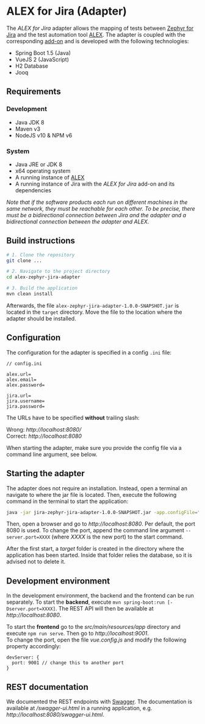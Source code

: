 # ALEX for Jira (Adapter) 
 
The *ALEX for Jira* adapter allows the mapping of tests between [Zephyr for Jira][zephyr] and the test automation tool [ALEX][alex]. 
The adapter is coupled with the corresponding [add-on][alex-plugin] and is developed with the following technologies: 
 
* Spring Boot 1.5 (Java) 
* VueJS 2 (JavaScript) 
* H2 Database
* Jooq 
 
 
## Requirements 
 
### Development 
 
* Java JDK 8 
* Maven v3 
* NodeJS v10 & NPM v6 
 
### System 
 
* Java JRE or JDK 8 
* x64 operating system 
* A running instance of [ALEX][alex] 
* A running instance of Jira with the *ALEX for Jira* add-on and its dependencies 
 
*Note that if the software products each run on different machines in the same network, they must be reachable for each other.* 
*To be precise, there must be a bidirectional connection between Jira and the adapter and a bidirectional connection between the adapter and ALEX.* 
 
 
## Build instructions 
 
```bash 
# 1. Clone the repository 
git clone ... 

# 2. Navigate to the project directory
cd alex-zephyr-jira-adapter

# 3. Build the application
mvn clean install  
``` 
 
Afterwards, the file `alex-zephyr-jira-adapter-1.0.0-SNAPSHOT.jar` is located in the `target` directory. 
Move the file to the location where the adapter should be installed. 
 
 
## Configuration

The configuration for the adapter is specified in a config `.ini` file:

```
// config.ini

alex.url=
alex.email=
alex.password=

jira.url=
jira.username=
jira.password=
 ```
 
The URLs have to be specified **without** trailing slash:

Wrong:    *http://localhost:8080/* <br>
Correct:  *http://localhost:8080*

When starting the adapter, make sure you provide the config file via a command line argument, see below.

 
## Starting the adapter 
 
The adapter does not require an installation. 
Instead, open a terminal an navigate to where the jar file is located. 
Then, execute the following command in the terminal to start the application: 
 
```bash 
java -jar jira-zephyr-jira-adapter-1.0.0-SNAPSHOT.jar -app.configFile="C:\...\config.ini"
``` 
 
Then, open a browser and go to *http://localhost:8080*. 
Per default, the port 8080 is used. 
To change the port, append the command line argument `--server.port=XXXX` (where *XXXX* is the new port) to the start command. 
 
After the first start, a *target* folder is created in the directory where the application has been started.
Inside that folder relies the database, so it is advised not to delete it.
  
 
## Development environment 
 
In the development environment, the backend and the frontend can be run separately.
To start the **backend**, execute `mvn spring-boot:run [-Dserver.port=XXXX]`. 
The REST API will then be available at *http://localhost:8080*. 
 
To start the **frontend** go to the *src/main/resources/app* directory and execute `npm run serve`. 
Then go to *http://localhost:9001*.  
To change the port, open the file *vue.config.js* and modify the following property accordingly: 
 
``` 
devServer: { 
  port: 9001 // change this to another port 
} 
``` 

## REST documentation
 
We documented the REST endpoints with [Swagger][swagger].
The documentation is available at */swagger-ui.html* in a running application, e.g. *http://localhost:8080/swagger-ui.html*.


[alex]: https://github.com/learnlib/alex 
[alex-plugin]: # 
[jira]: https://de.atlassian.com/software/jira/download 
[zephyr]: https://marketplace.atlassian.com/apps/1014681/zephyr-for-jira-test-management?hosting=server 
[zapi]: https://marketplace.atlassian.com/apps/1211674/zapi?hosting=server&tab=overview 
[atlassian-sdk]: https://developer.atlassian.com/server/framework/atlassian-sdk/ 
[swagger]: https://swagger.io/
